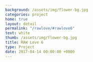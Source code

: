 ```yaml
---
background: /assets/img/flower-bg.jpg
categories: project
home: true
layout: detail
permalink: "/rawlove/#rawlove6"
text: white
thumb: /assets/img/flower-bg.jpg
title: RAW Love 6
type: Project
date: 2017-04-14 00:00:00 +0000
---
```

